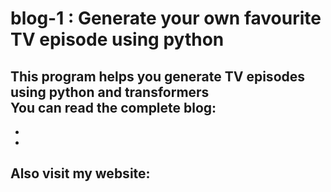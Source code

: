 # blog-1 : Generate your own favourite TV episode using python
This program helps you generate TV episodes using python and transformers  
You can read the complete blog:
- 
- 
- 

Also visit my website:
- 
